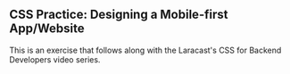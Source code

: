 ## CSS Practice: Designing a Mobile-first App/Website
This is an exercise that follows along with the Laracast's CSS for Backend Developers video series.